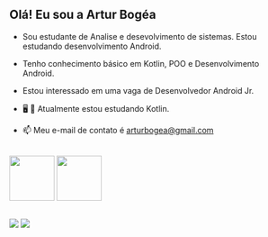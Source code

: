 ## Olá! Eu sou a Artur Bogéa

- Sou estudante de Analise e desevolvimento de sistemas. Estou estudando desenvolvimento Android.
- Tenho conhecimento básico em Kotlin, POO e Desenvolvimento Android.

- Estou interessado em uma vaga de Desenvolvedor Android Jr.
- 🖥️ 📱 Atualmente estou estudando Kotlin.
- 📫 Meu e-mail de contato é arturbogea@gmail.com


<div style="display: inline_block"><br>
<img width= 80 src="https://cdn.jsdelivr.net/gh/devicons/devicon/icons/android/android-original-wordmark.svg" />
<img width= 80 src="https://cdn.jsdelivr.net/gh/devicons/devicon/icons/kotlin/kotlin-original.svg" />

</div>
  
##
  
<div> 
<a href = "mailto:arturbogea@gmail.com"><img src="https://img.shields.io/badge/-Gmail-%23333?style=for-the-badge&logo=gmail&logoColor=white" target="_blank"></a>
<a href="https://www.linkedin.com/in/artur-bogea/" target="_blank"><img src="https://img.shields.io/badge/-LinkedIn-%230077B5?style=for-the-badge&logo=linkedin&logoColor=white" target="_blank"></a> 
 
 
